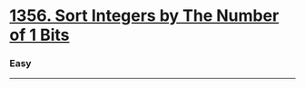 # [1356. Sort Integers by The Number of 1 Bits](https://leetcode.com/problems/sort-integers-by-the-number-of-1-bits/)
### Easy
---
